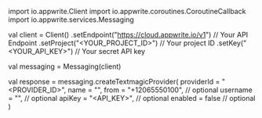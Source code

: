 import io.appwrite.Client
import io.appwrite.coroutines.CoroutineCallback
import io.appwrite.services.Messaging

val client = Client()
    .setEndpoint("https://cloud.appwrite.io/v1") // Your API Endpoint
    .setProject("&lt;YOUR_PROJECT_ID&gt;") // Your project ID
    .setKey("&lt;YOUR_API_KEY&gt;") // Your secret API key

val messaging = Messaging(client)

val response = messaging.createTextmagicProvider(
    providerId = "<PROVIDER_ID>",
    name = "<NAME>",
    from = "+12065550100", // optional
    username = "<USERNAME>", // optional
    apiKey = "<API_KEY>", // optional
    enabled = false // optional
)
